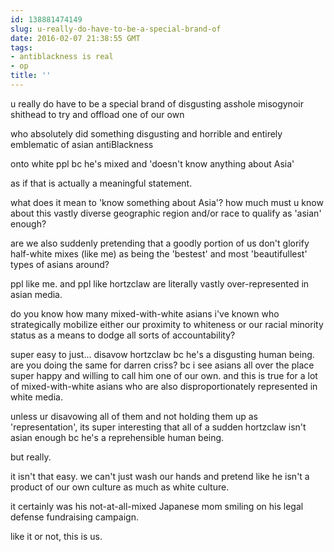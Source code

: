 ```yaml
---
id: 138881474149
slug: u-really-do-have-to-be-a-special-brand-of
date: 2016-02-07 21:38:55 GMT
tags:
- antiblackness is real
- op
title: ''
---
```

u really do have to be a special brand of disgusting asshole misogynoir shithead to try and offload one of our own

who absolutely did something disgusting and horrible and entirely emblematic of asian antiBlackness

onto white ppl bc he's mixed and 'doesn't know anything about Asia'

as if that is actually a meaningful statement.

what does it mean to 'know something about Asia'? how much must u know about this vastly diverse geographic region and/or race to qualify as 'asian' enough?

are we also suddenly pretending that a goodly portion of us don't glorify half-white mixes (like me) as being the 'bestest' and most 'beautifullest' types of asians around? 

ppl like me. and ppl like hortzclaw are literally vastly over-represented in asian media. 

do you know how many mixed-with-white asians i've known who strategically mobilize either our proximity to whiteness or our racial minority status as a means to dodge all sorts of accountability? 

super easy to just... disavow hortzclaw bc he's a disgusting human being. are you doing the same for darren criss? bc i see asians all over the place super happy and willing to call him one of our own. and this is true for a lot of mixed-with-white asians who are also disproportionately represented in white media.

unless ur disavowing all of them and not holding them up as 'representation', its super interesting that all of a sudden hortzclaw isn't asian enough bc he's a reprehensible human being.

but really.

it isn't that easy. we can't just wash our hands and pretend like he isn't a product of our own culture as much as white culture.

it certainly was his not-at-all-mixed Japanese mom smiling on his legal defense fundraising campaign.

like it or not, this is us.